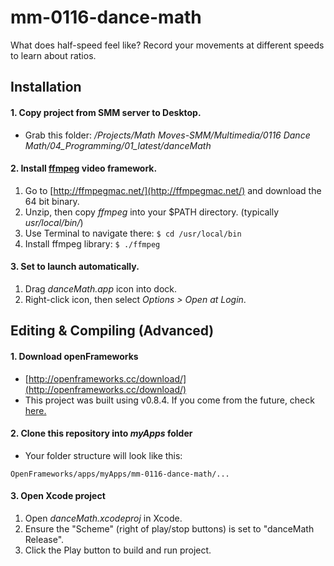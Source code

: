 # mm-0116-dance-math
What does half-speed feel like? Record your movements at different speeds to  learn about ratios.

## Installation
#### 1. Copy project from SMM server to Desktop.
* Grab this folder: */Projects/Math Moves-SMM/Multimedia/0116 Dance Math/04_Programming/01_latest/danceMath*   

#### 2. Install [ffmpeg](https://www.ffmpeg.org/) video framework. 
1. Go to [http://ffmpegmac.net/](http://ffmpegmac.net/) and download the 64 bit binary.
2. Unzip, then copy *ffmpeg* into your $PATH directory. (typically *usr/local/bin/*)
3. Use Terminal to navigate there: ``` $ cd /usr/local/bin ```
4. Install ffmpeg library: ```$ ./ffmpeg```   

#### 3. Set to launch automatically.
1. Drag *danceMath.app* icon into dock.
2. Right-click icon, then select *Options > Open at Login*.

## Editing & Compiling (Advanced)
#### 1. Download openFrameworks
* [http://openframeworks.cc/download/](http://openframeworks.cc/download/)
* This project was built using v0.8.4.  If you come from the future, check [here.](http://openframeworks.cc/download/older.html)

#### 2. Clone this repository into *myApps* folder
* Your folder structure will look like this:
```
OpenFrameworks/apps/myApps/mm-0116-dance-math/...
```

#### 3. Open Xcode project
1. Open *danceMath.xcodeproj* in Xcode.
2. Ensure the "Scheme" (right of play/stop buttons) is set to "danceMath Release".
3. Click the Play button to build and run project.
